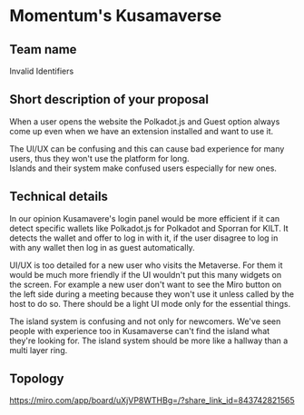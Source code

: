 # Momentum's Kusamaverse

## Team name

Invalid Identifiers

## Short description of your proposal

When a user opens the website the Polkadot.js and Guest option always come up even when we have an extension installed and want to use it.  

The UI/UX can be confusing and this can cause bad experience for many users, thus they won't use the platform for long.  
Islands and their system make confused users especially for new ones.  

## Technical details

In our opinion Kusamavere's login panel would be more efficient if it can detect specific wallets like Polkadot.js for Polkadot and Sporran for KILT. It detects the wallet and offer to log in with it, if the user disagree to log in with any wallet then log in as guest automatically.

UI/UX is too detailed for a new user who visits the Metaverse. For them it would be much more friendly if the UI wouldn't put this many widgets on the screen. For example a new user don't want to see the Miro button on the left side during a meeting because they won't use it unless called by the host to do so. There should be a light UI mode only for the essential things.

The island system is confusing and not only for newcomers. We've seen people with experience too in Kusamaverse can't find the island what they're looking for. The island system should be more like a hallway than a multi layer ring.   

## Topology

https://miro.com/app/board/uXjVP8WTHBg=/?share_link_id=843742821565
